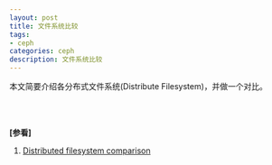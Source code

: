 ```yaml
---
layout: post
title: 文件系统比较
tags:
- ceph
categories: ceph
description: 文件系统比较
---
```



本文简要介绍各分布式文件系统(Distribute Filesystem)，并做一个对比。


<!-- more -->






<br />
<br />

**[参看]**

1. [Distributed filesystem comparison](https://juicefs.com/blog/en/posts/distributed-filesystem-comparison/)


<br />
<br />
<br />

